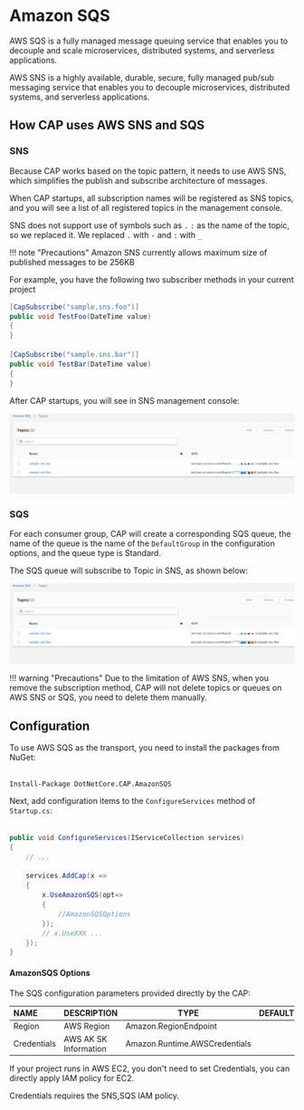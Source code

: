 # Amazon SQS

AWS SQS is a fully managed message queuing service that enables you to decouple and scale microservices, distributed systems, and serverless applications.

AWS SNS is a highly available, durable, secure, fully managed pub/sub messaging service that enables you to decouple microservices, distributed systems, and serverless applications.

## How CAP uses AWS SNS and SQS

### SNS

Because CAP works based on the topic pattern, it needs to use AWS SNS, which simplifies the publish and subscribe architecture of messages.

When CAP startups, all subscription names will be registered as SNS topics, and you will see a list of all registered topics in the management console.

SNS does not support use of symbols such as `.` `:` as the name of the topic, so we replaced it. We replaced `.` with `-` and `:` with `_`

!!! note "Precautions"
    Amazon SNS currently allows maximum size of published messages to be 256KB

For example, you have the following two subscriber methods in your current project

```C#
[CapSubscribe("sample.sns.foo")]
public void TestFoo(DateTime value)
{
}

[CapSubscribe("sample.sns.bar")]
public void TestBar(DateTime value)
{
}
```
After CAP startups, you will see in SNS management console:

![img](/img/aws-sns-demo.png)

### SQS

For each consumer group, CAP will create a corresponding SQS queue, the name of the queue is the name of the `DefaultGroup` in the configuration options, and the queue type is Standard.

The SQS queue will subscribe to Topic in SNS, as shown below:

![img](/img/aws-sns-demo.png)

!!! warning "Precautions"
    Due to the limitation of AWS SNS, when you remove the subscription method, CAP will not delete topics or queues on AWS SNS or SQS, you need to delete them manually.


## Configuration

To use AWS SQS as the transport, you need to install the packages from NuGet:

```shell

Install-Package DotNetCore.CAP.AmazonSQS

```

Next, add configuration items to the `ConfigureServices` method of `Startup.cs`:

```csharp

public void ConfigureServices(IServiceCollection services)
{
    // ...

    services.AddCap(x =>
    {
        x.UseAmazonSQS(opt=>
        {
            //AmazonSQSOptions
        });
        // x.UseXXX ...
    });
}

```

#### AmazonSQS Options

The SQS configuration parameters provided directly by the CAP:

NAME | DESCRIPTION | TYPE | DEFAULT
:---|:---|---|:---
Region | AWS Region | Amazon.RegionEndpoint | 
Credentials | AWS AK SK Information | Amazon.Runtime.AWSCredentials | 

If your project runs in AWS EC2, you don't need to set Credentials, you can directly apply IAM policy for EC2.

Credentials requires the SNS,SQS IAM policy.